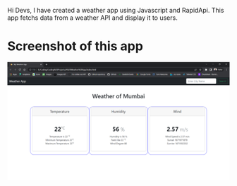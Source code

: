 Hi Devs, I have created a weather app using Javascript and RapidApi. This app fetchs data from a weather API and display it to users.

<h1> Screenshot of this app </h1>

![alt](Screenshot%20.png)